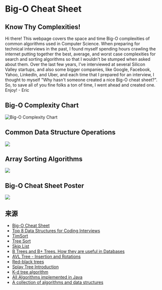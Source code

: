 
# Big-O Cheat Sheet

## Know Thy Complexities!

Hi there!  This webpage covers the space and time Big-O complexities of common algorithms used in Computer Science.  When preparing for technical interviews in the past, I found myself spending hours crawling the internet putting together the best, average, and worst case complexities for search and sorting algorithms so that I wouldn't be stumped when asked about them.  Over the last few years, I've interviewed at several Silicon Valley startups, and also some bigger companies, like Google, Facebook, Yahoo, LinkedIn, and Uber, and each time that I prepared for an interview, I thought to myself "Why hasn't someone created a nice Big-O cheat sheet?".  So, to save all of you fine folks a ton of time, I went ahead and created one.  Enjoy! - Eric

<h2 id="big-o">Big-O Complexity Chart</h2>

![Big-O Complexity Chart](resources/big-o-complexity-chart.png)

<h2 id="data-structures">Common Data Structure Operations</h2>

![](resources/common-data-structure-operations.png)

<h2 id="sorting">Array Sorting Algorithms</h2>

![](resources/array-sorting-algorithms.png)

<h2 id="poster">Big-O Cheat Sheet Poster</h2>

![](resources/cheat-sheet.png)

## 来源

- [Big-O Cheat Sheet](https://www.bigocheatsheet.com/)
- [Top 8 Data Structures for Coding Interviews](https://www.youtube.com/watch?v=uhYq27iSk9s&list=PLot-Xpze53lcBX3BPCUoqlt4-KL-3XFHz&index=10)
- [TimSort](https://www.youtube.com/watch?v=_dlzWEJoU7I)
- [Tree Sort](https://www.youtube.com/watch?v=n2MLjGeK7qA)
- [Skip List](https://www.youtube.com/watch?v=UGaOXaXAM5M)
- [B Trees and B+ Trees. How they are useful in Databases](https://www.youtube.com/watch?v=aZjYr87r1b8)
- [AVL Tree - Insertion and Rotations](https://www.youtube.com/watch?v=jDM6_TnYIqE)
- [Red-black trees](https://www.youtube.com/watch?v=qvZGUFHWChY&list=PL9xmBV_5YoZNqDI8qfOZgzbqahCUmUEin)
- [Splay Tree Introduction](https://www.youtube.com/watch?v=IBY4NtxmGg8)
- [K-d tree algorithm](https://www.youtube.com/watch?v=Y4ZgLlDfKDg)
- [All Algorithms implemented in Java](https://github.com/TheAlgorithms/Java)
- [A collection of algorithms and data structures](https://github.com/williamfiset/Algorithms)
